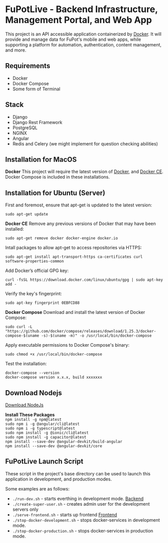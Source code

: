 FuPotLive - Backend Infrastructure, Management Portal, and Web App
==============================================================
This project is an API accessible application containerized by [Docker](https://www.docker.com). 
It will provide and manage data for FuPot's mobile and web apps, 
while supporting a platform for automation, authentication, content management, and more.

Requirements
------------
- Docker
- Docker Compose
- Some form of Terminal

Stack
-----
- Django
- Django Rest Framework
- PostgreSQL
- NGINX
- Angular
- Redis and Celery (we might implement for question checking abilities)

Installation for MacOS
----------------------
**Docker**
This project will require the latest version of [Docker](https://docs.docker.com/installation/), 
and [Docker CE](https://store.docker.com/editions/community/docker-ce-desktop-mac). 
Docker Compose is included in these installations.

Installation for Ubuntu (Server)
-----------------------
First and foremost, ensure that apt-get is updated to the latest version:

    sudo apt-get update

**Docker CE**
Remove any previous versions of Docker that may have been installed:

    sudo apt-get remove docker docker-engine docker.io

Intall packages to allow apt-get to access repositories via HTTPS:

    sudo apt-get install apt-transport-https ca-certificates curl software-properties-common

Add Docker’s official GPG key:

    curl -fsSL https://download.docker.com/linux/ubuntu/gpg | sudo apt-key add -

Verify the key's fingerprint:

    sudo apt-key fingerprint 0EBFCD88

**Docker Compose**
Download and install the latest version of Docker Compose:

    sudo curl -L "https://github.com/docker/compose/releases/download/1.25.3/docker-compose-$(uname -s)-$(uname -m)" -o /usr/local/bin/docker-compose

Apply executable permissions to Docker Compose's binary:
    
    sudo chmod +x /usr/local/bin/docker-compose

Test the installation:

    docker-compose --version
    docker-compose version x.x.x, build xxxxxxx

Download Nodejs
----------------------
[Download NodeJs](https://nodejs.org/en/)

**Install These Packages** \
`npm install -g npm@latest`\
`sudo npm i -g @angular/cli@latest`\
`sudo npm i -g typescript@latest`\
`sudo npm install -g @ionic/cli@latest`\
`sudo npm install -g capacitor@latest`\
`npm install --save-dev @angular-devkit/build-angular`\
`npm install --save-dev @angular-devkit/core`

FuPotLive Launch Script
-------------------
These script in the project's base directory can be used to launch this application in
development, and production modes. 

Some examples are as follows:
- `./run-dev.sh` - starts everthing in development mode. [Backend](http://localhost:8000/admin) 
- `./create-super-user.sh` - creates admin user for the development servers only
- `./serve-frontend.sh` - starts up frontend [Frontend](http://localhost:8100) 
- `./stop-docker-development.sh` - stops docker-services in development mode.
- `./stop-docker-production.sh` - stops docker-services in production mode.
